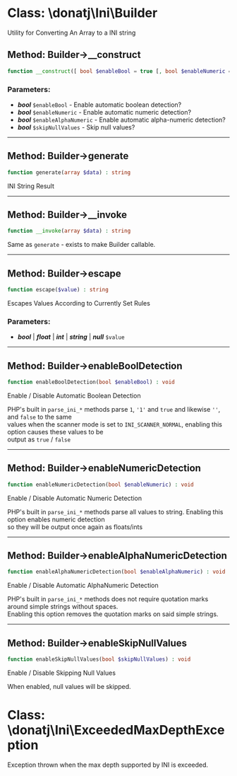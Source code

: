 # Class: \donatj\Ini\Builder

Utility for Converting An Array to a INI string

## Method: Builder->__construct

```php
function __construct([ bool $enableBool = true [, bool $enableNumeric = true [, bool $enableAlphaNumeric = true [, bool $skipNullValues = false]]]])
```

### Parameters:

- ***bool*** `$enableBool` - Enable automatic boolean detection?
- ***bool*** `$enableNumeric` - Enable automatic numeric detection?
- ***bool*** `$enableAlphaNumeric` - Enable automatic alpha-numeric detection?
- ***bool*** `$skipNullValues` - Skip null values?

---

## Method: Builder->generate

```php
function generate(array $data) : string
```

INI String Result

---

## Method: Builder->__invoke

```php
function __invoke(array $data) : string
```

Same as `generate` - exists to make Builder callable.

---

## Method: Builder->escape

```php
function escape($value) : string
```

Escapes Values According to Currently Set Rules

### Parameters:

- ***bool*** | ***float*** | ***int*** | ***string*** | ***null*** `$value`

---

## Method: Builder->enableBoolDetection

```php
function enableBoolDetection(bool $enableBool) : void
```

Enable / Disable Automatic Boolean Detection  
  
PHP's built in `parse_ini_*` methods parse `1`, `'1'` and `true` and likewise `''`, and `false` to the same  
values when the scanner mode is set to `INI_SCANNER_NORMAL`, enabling this option causes these values to be  
output as `true` / `false`

---

## Method: Builder->enableNumericDetection

```php
function enableNumericDetection(bool $enableNumeric) : void
```

Enable / Disable Automatic Numeric Detection  
  
PHP's built in `parse_ini_*` methods parse all values to string. Enabling this option enables numeric detection  
so they will be output once again as floats/ints

---

## Method: Builder->enableAlphaNumericDetection

```php
function enableAlphaNumericDetection(bool $enableAlphaNumeric) : void
```

Enable / Disable Automatic AlphaNumeric Detection  
  
PHP's built in `parse_ini_*` methods does not require quotation marks around simple strings without spaces.  
Enabling this option removes the quotation marks on said simple strings.

---

## Method: Builder->enableSkipNullValues

```php
function enableSkipNullValues(bool $skipNullValues) : void
```

Enable / Disable Skipping Null Values  
  
When enabled, null values will be skipped.

# Class: \donatj\Ini\ExceededMaxDepthException

Exception thrown when the max depth supported by INI is exceeded.